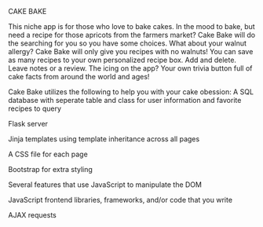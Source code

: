 CAKE BAKE

This niche app is for those who love to bake cakes.  In the mood to bake, but need a recipe for those apricots from the farmers market?  Cake Bake will do the searching for you so you have some choices.  What about your walnut allergy?  Cake Bake will only give you recipes with no walnuts!
You can save as many recipes to your own personalized recipe box. Add and delete.  Leave notes or a review.  The icing on the app?  Your own trivia button full of cake facts from around the world and ages!

Cake Bake utilizes the following to help you with your cake obession:
A SQL database with seperate table and class for user information and favorite recipes to query

Flask server

Jinja templates using template inheritance across all pages

A CSS file for each page

Bootstrap for extra styling

Several features that use JavaScript to manipulate the DOM

JavaScript frontend libraries, frameworks, and/or code that you write

AJAX requests